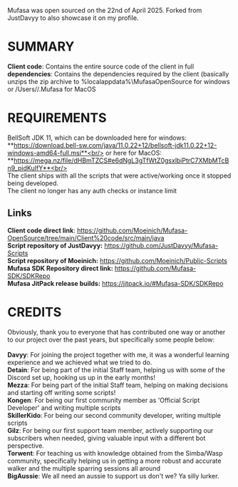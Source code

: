 Mufasa was open sourced on the 22nd of April 2025. Forked from JustDavyy to also showcase it on my profile.

# SUMMARY

**Client code**: Contains the entire source code of the client in full<br/>
**dependencies**: Contains the dependencies required by the client (basically unzips the zip archive to %localappdata%\MufasaOpenSource for windows or /Users/<user>/.Mufasa for MacOS<br/>
# REQUIREMENTS<br/>
BellSoft JDK 11, which can be downloaded here for windows: **https://download.bell-sw.com/java/11.0.22+12/bellsoft-jdk11.0.22+12-windows-amd64-full.msi**<br/>
or here for MacOS: **https://mega.nz/file/dHBmTZCS#e6dNgL3gTfWtZ0gsxlbiPtrC7XMbMTcBn9_pidKuIfY**<br/>
<br/>
The client ships with all the scripts that were active/working once it stopped being developed.<br/>
The client no longer has any auth checks or instance limit<br/>
## Links
**Client code direct link**: https://github.com/Moeinich/Mufasa-OpenSource/tree/main/Client%20code/src/main/java<br/>
**Script repository of JustDavyy:** https://github.com/JustDavyy/Mufasa-Scripts<br/>
**Script repository of Moeinich:** https://github.com/Moeinich/Public-Scripts<br/>
**Mufasa SDK Repository direct link:** https://github.com/Mufasa-SDK/SDKRepo<br/>
**Mufasa JitPack release builds:** https://jitpack.io/#Mufasa-SDK/SDKRepo<br/>

# CREDITS
Obviously, thank you to everyone that has contributed one way or another to our project over the past years, but specifically some people below:<br/><br/>
**Davyy**: For joining the project together with me, it was a wonderful learning experience and we achieved what we tried to do. <br/>
**Detain**: For being part of the initial Staff team, helping us with some of the Discord set up, hooking us up in the early months! <br/>
**Mezza**: For being part of the initial Staff team, helping on making decisions and starting off writing some scripts!<br/>
**Kongen**: For being our first community member as 'Official Script Developer' and writing multiple scripts<br/>
**SkillerKido**: For being our second community developer, writing multiple scripts<br/>
**Gilz**: For being our first support team member, actively supporting our subscribers when needed, giving valuable input with a different bot perspective.<br/>
**Torwent**: For teaching us with knowledge obtained from the Simba/Wasp community, specifically helping us in getting a more robust and accurate walker and the multiple sparring sessions all around<br/>
**BigAussie**: We all need an aussie to support us don't we? Ya silly lurker.<br/>